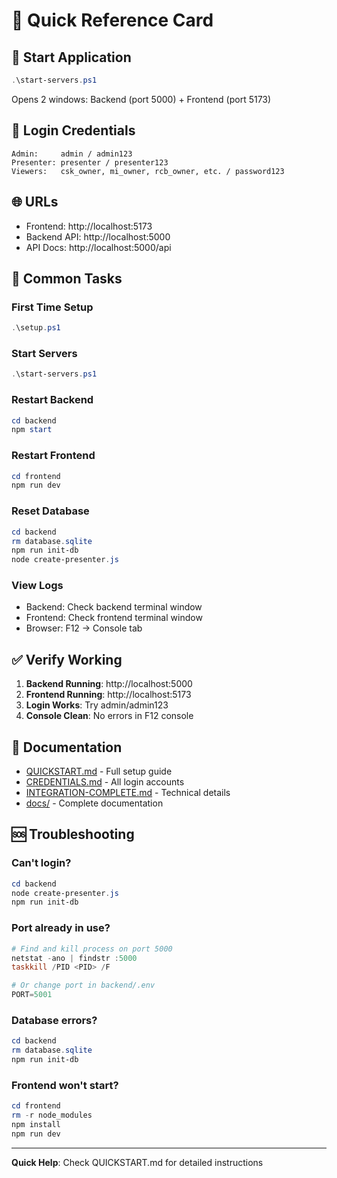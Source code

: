 # 🎯 Quick Reference Card

## 🚀 Start Application
```powershell
.\start-servers.ps1
```
Opens 2 windows: Backend (port 5000) + Frontend (port 5173)

## 🔑 Login Credentials

```
Admin:     admin / admin123
Presenter: presenter / presenter123
Viewers:   csk_owner, mi_owner, rcb_owner, etc. / password123
```

## 🌐 URLs

- Frontend: http://localhost:5173
- Backend API: http://localhost:5000
- API Docs: http://localhost:5000/api

## 📝 Common Tasks

### First Time Setup
```powershell
.\setup.ps1
```

### Start Servers
```powershell
.\start-servers.ps1
```

### Restart Backend
```powershell
cd backend
npm start
```

### Restart Frontend  
```powershell
cd frontend
npm run dev
```

### Reset Database
```powershell
cd backend
rm database.sqlite
npm run init-db
node create-presenter.js
```

### View Logs
- Backend: Check backend terminal window
- Frontend: Check frontend terminal window
- Browser: F12 → Console tab

## ✅ Verify Working

1. **Backend Running**: http://localhost:5000
2. **Frontend Running**: http://localhost:5173
3. **Login Works**: Try admin/admin123
4. **Console Clean**: No errors in F12 console

## 📖 Documentation

- [QUICKSTART.md](QUICKSTART.md) - Full setup guide
- [CREDENTIALS.md](CREDENTIALS.md) - All login accounts
- [INTEGRATION-COMPLETE.md](INTEGRATION-COMPLETE.md) - Technical details
- [docs/](docs/) - Complete documentation

## 🆘 Troubleshooting

### Can't login?
```powershell
cd backend
node create-presenter.js
npm run init-db
```

### Port already in use?
```powershell
# Find and kill process on port 5000
netstat -ano | findstr :5000
taskkill /PID <PID> /F

# Or change port in backend/.env
PORT=5001
```

### Database errors?
```powershell
cd backend
rm database.sqlite
npm run init-db
```

### Frontend won't start?
```powershell
cd frontend
rm -r node_modules
npm install
npm run dev
```

---

**Quick Help**: Check QUICKSTART.md for detailed instructions
